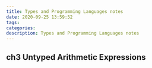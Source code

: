 ```yaml
---
title: Types and Programming Languages notes
date: 2020-09-25 13:59:52
tags:
categories:
description: Types and Programming Languages notes
---
```


## ch3 Untyped Arithmetic Expressions
